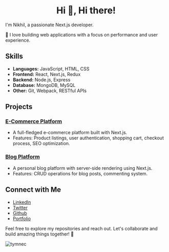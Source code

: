 <h1 align="center">Hi 👋, Hi there!</h1>

I'm Nikhil, a passionate Next.js developer.

🚀 I love building web applications with a focus on performance and user experience.

## Skills

- **Languages:** JavaScript, HTML, CSS
- **Frontend:** React, Next.js, Redux
- **Backend:** Node.js, Express
- **Database:** MongoDB, MySQL
- **Other:** Git, Webpack, RESTful APIs

## Projects

### [E-Commerce Platform](link-to-e-commerce-repo)
- A full-fledged e-commerce platform built with Next.js.
- Features: Product listings, user authentication, shopping cart, checkout process, SEO optimization.

### [Blog Platform](link-to-blog-repo)
- A personal blog platform with server-side rendering using Next.js.
- Features: CRUD operations for blog posts, commenting system.

## Connect with Me

- [LinkedIn](https://www.linkedin.com/in/nikhil-sarwara/)
- [Twitter](https://twitter.com/Nikhil_INFJ)
- [Github](https://github.com/tymnec)
- [Portfolio](https://nikhil-sarwara.vercel.app)

Feel free to explore my repositories and reach out. Let's collaborate and build amazing things together! 🌟


<p><img align="left" src="https://github-readme-stats.vercel.app/api/top-langs?username=tymnec&show_icons=true&locale=en&layout=compact" alt="tymnec" /></p>

